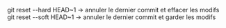 git reset --hard HEAD~1       ->   annuler le dernier commit et effacer les modifs
git reset --soft HEAD~1       ->   annuler le dernier commit et garder les modifs

